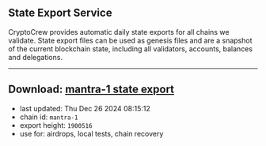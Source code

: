 ## State Export Service
CryptoCrew provides automatic daily state exports for all chains we validate. State export files can be used as genesis files and are a snapshot of the current blockchain state, including all validators, accounts, balances and delegations.

---
**Download: [mantra-1 state export](https://dl-eu2.ccvalidators.com/SERVICE/mantrachain/mantra-1_export_1900516.json)**
---

- last updated: Thu Dec 26 2024 08:15:12
- chain id: `mantra-1`
- export height: `1900516`
- use for: airdrops, local tests, chain recovery
